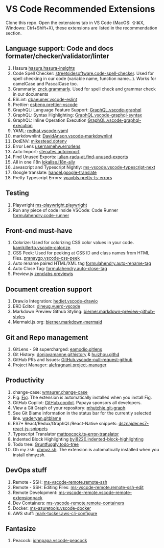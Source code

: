 # VS Code Recommended Extensions

Clone this repo. Open the extensions tab in VS Code (MacOS: ⇧⌘X, Windows: Ctrl+Shift+X), these extensions are listed in the recommendation section.

## Language support: Code and docs formater/checker/validator/linter

1. Hasura [hasura.hasura-insights](https://marketplace.visualstudio.com/items?itemName=hasura.hasura-insights)
2. Code Spell Checker: [streetsidesoftware.code-spell-checker](https://marketplace.visualstudio.com/items?itemName=streetsidesoftware.code-spell-checker). Used for spell checking in our code (variable name, function name...). Works for camelCase and PascalCase too.
3. Grammarly: [znck.grammarly](https://marketplace.visualstudio.com/items?itemName=znck.grammarly). Used for spell check and grammar check in our documents
4. ESLint: [dbaeumer.vscode-eslint](https://marketplace.visualstudio.com/items?itemName=dbaeumer.vscode-eslint)
5. Prettier: [esbenp.prettier-vscode](https://marketplace.visualstudio.com/items?itemName=esbenp.prettier-vscode)
6. GraphQL: Language Feature Support: [GraphQL.vscode-graphql](https://marketplace.visualstudio.com/items?itemName=GraphQL.vscode-graphql)
7. GraphQL: Syntax Highlighting: [GraphQL.vscode-graphql-syntax](https://marketplace.visualstudio.com/items?itemName=GraphQL.vscode-graphql-syntax)
8. GraphQL: Inline Operation Execution [GraphQL.vscode-graphql-execution](https://marketplace.visualstudio.com/items?itemName=GraphQL.vscode-graphql-execution)
9. YAML: [redhat.vscode-yaml](https://marketplace.visualstudio.com/items?itemName=redhat.vscode-yaml)
10. markdownlint: [DavidAnson.vscode-markdownlint](https://marketplace.visualstudio.com/items?itemName=DavidAnson.vscode-markdownlint)
11. DotENV: [mikestead.dotenv](https://marketplace.visualstudio.com/items?itemName=mikestead.dotenv)
12. Error Lens [usernamehw.errorlens](https://marketplace.visualstudio.com/items?itemName=usernamehw.errorlens)
13. Auto Import: [steoates.autoimport](https://marketplace.visualstudio.com/items?itemName=steoates.autoimport)
14. Find Unused Exports: [iulian-radu-at.find-unused-exports](https://marketplace.visualstudio.com/items?itemName=iulian-radu-at.find-unused-exports)
15. All in one i18n [lokalise.i18n-ally](https://marketplace.visualstudio.com/items?itemName=lokalise.i18n-ally)
16. Javascript and Typescript Nightly: [ms-vscode.vscode-typescript-next](https://marketplace.visualstudio.com/items?itemName=ms-vscode.vscode-typescript-next)
17. Google translate: [hancel.google-translate](https://marketplace.visualstudio.com/items?itemName=hancel.google-translate)
18. Pretty Typescript Errors: [yoavbls.pretty-ts-errors](https://marketplace.visualstudio.com/items?itemName=yoavbls.pretty-ts-errors)

## Testing

1. Playwright [ms-playwright.playwright](https://marketplace.visualstudio.com/items?itemName=ms-playwright.playwright)
2. Run any piece of code inside VSCode: Code Runner [formulahendry.code-runner](https://marketplace.visualstudio.com/items?itemName=formulahendry.code-runner)

## Front-end must-have

1. Colorize: Used for colorizing CSS color values in your code. [kamikillerto.vscode-colorize](https://marketplace.visualstudio.com/items?itemName=kamikillerto.vscode-colorize).
2. CSS Peek: Used for peeking at CSS ID and class names from HTML files. [pranaygp.vscode-css-peek](https://marketplace.visualstudio.com/items?itemName=pranaygp.vscode-css-peek)
3. Auto rename paired HTML/XML tag [formulahendry.auto-rename-tag](https://marketplace.visualstudio.com/items?itemName=formulahendry.auto-rename-tag)
4. Auto Close Tag: [formulahendry.auto-close-tag](https://marketplace.visualstudio.com/items?itemName=formulahendry.auto-close-tag)
5. Preview.js [zenclabs.previewjs](https://marketplace.visualstudio.com/items?itemName=zenclabs.previewjs)

## Document creation support

1. Draw.io Integration: [hediet.vscode-drawio](https://marketplace.visualstudio.com/items?itemName=hediet.vscode-drawio)
2. ERD Editor: [dineug.vuerd-vscode](https://marketplace.visualstudio.com/items?itemName=dineug.vuerd-vscode)
3. Markdown Preview Github Styling: [bierner.markdown-preview-github-styles](https://marketplace.visualstudio.com/items?itemName=bierner.markdown-preview-github-styles)
4. Mermaid.js.org: [bierner.markdown-mermaid](https://marketplace.visualstudio.com/items?itemName=bierner.markdown-mermaid)

## Git and Repo management

1. GitLens - Git supercharged: [eamodio.gitlens](https://marketplace.visualstudio.com/items?itemName=eamodio.gitlens)
2. Git History: [donjayamanne.githistory](https://marketplace.visualstudio.com/items?itemName=donjayamanne.githistory) & [huizhou.githd](https://marketplace.visualstudio.com/items?itemName=huizhou.githd)
3. GitHub PRs and Issues: [GitHub.vscode-pull-request-github](https://marketplace.visualstudio.com/items?itemName=GitHub.vscode-pull-request-github)
4. Project Manager: [alefragnani.project-manager](https://marketplace.visualstudio.com/items?itemName=alefragnani.project-manager)

## Productivity

1. change-case: [wmaurer.change-case](https://marketplace.visualstudio.com/items?itemName=wmaurer.change-case)
2. Fig: [Fig](https://fig.io/). The extension is automatically installed when you install Fig.
3. GitHub Copilot: [GitHub.copilot](https://marketplace.visualstudio.com/items?itemName=GitHub.copilot). Papaya sponsors all developers.
4. View a Git Graph of your repository: [mhutchie.git-graph](https://marketplace.visualstudio.com/items?itemName=mhutchie.git-graph)
5. See Git Blame information in the status bar for the currently selected line. [waderyan.gitblame](https://marketplace.visualstudio.com/items?itemName=waderyan.gitblame)
6. ES7+ React/Redux/GraphQL/React-Native snippets: [dsznajder.es7-react-js-snippets](https://marketplace.visualstudio.com/items?itemName=dsznajder.es7-react-js-snippets)
7. Typescript Translator [mattpocock.ts-error-translator](https://marketplace.visualstudio.com/items?itemName=mattpocock.ts-error-translator)
8. Indented Block Highlighting [byi8220.indented-block-highlighting](https://marketplace.visualstudio.com/items?itemName=byi8220.indented-block-highlighting)
9. Todo tree: [Gruntfuggly.todo-tree](https://marketplace.visualstudio.com/items?itemName=Gruntfuggly.todo-tree)
10. Oh my zsh: [ohmyz.sh](https://ohmyz.sh/). The extension is automatically installed when you install ohmyzsh.

## DevOps stuff

1. Remote - SSH: [ms-vscode-remote.remote-ssh](https://marketplace.visualstudio.com/items?itemName=ms-vscode-remote.remote-ssh)
2. Remote - SSH: Editing Files: [ms-vscode-remote.remote-ssh-edit](https://marketplace.visualstudio.com/items?itemName=ms-vscode-remote.remote-ssh-edit)
3. Remote Development: [ms-vscode-remote.vscode-remote-extensionpack](https://marketplace.visualstudio.com/items?itemName=ms-vscode-remote.vscode-remote-extensionpack)
4. Dev Containers: [ms-vscode-remote.remote-containers](https://marketplace.visualstudio.com/items?itemName=ms-vscode-remote.remote-containers)
5. Docker: [ms-azuretools.vscode-docker](https://marketplace.visualstudio.com/items?itemName=ms-azuretools.vscode-docker)
6. AWS stuff: [mark-tucker.aws-cli-configure](https://marketplace.visualstudio.com/items?itemName=mark-tucker.aws-cli-configure)

## Fantasize

1. Peacock: [johnpapa.vscode-peacock](https://marketplace.visualstudio.com/items?itemName=johnpapa.vscode-peacock)
